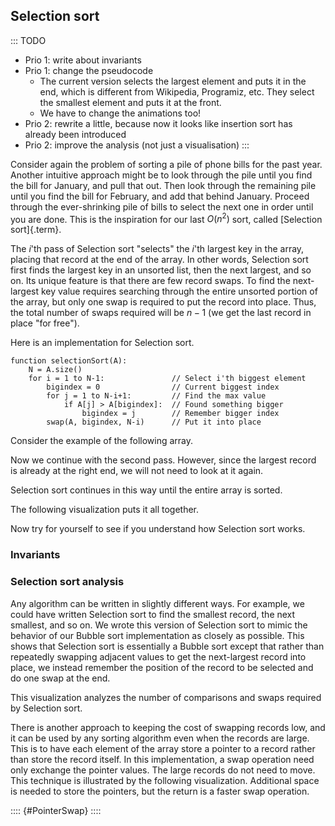 
## Selection sort

::: TODO
- Prio 1: write about invariants
- Prio 1: change the pseudocode
    - The current version selects the largest element and puts it in the end,
      which is different from Wikipedia, Programiz, etc.
      They select the smallest element and puts it at the front.
    - We have to change the animations too!
- Prio 2: rewrite a little, because now it looks like insertion sort has already been introduced
- Prio 2: improve the analysis (not just a visualisation)
:::

Consider again the problem of sorting a pile of phone bills for the past
year. Another intuitive approach might be to look through the pile until
you find the bill for January, and pull that out. Then look through the
remaining pile until you find the bill for February, and add that behind
January. Proceed through the ever-shrinking pile of bills to select the
next one in order until you are done. This is the inspiration for our
last $O(n^2)$ sort, called [Selection sort]{.term}.

The $i$'th pass of Selection sort "selects" the $i$'th
largest key in the array, placing that record at the end of the array.
In other words, Selection sort first finds the largest key in an
unsorted list, then the next largest, and so on. Its unique feature is
that there are few record swaps. To find the next-largest key value
requires searching through the entire unsorted portion of the array, but
only one swap is required to put the record into place. Thus, the total
number of swaps required will be $n-1$ (we get the last record in place
"for free").

Here is an implementation for Selection sort.

    function selectionSort(A):
        N = A.size()
        for i = 1 to N-1:               // Select i'th biggest element
            bigindex = 0                // Current biggest index
            for j = 1 to N-i+1:         // Find the max value
                if A[j] > A[bigindex]:  // Found something bigger
                    bigindex = j        // Remember bigger index
            swap(A, bigindex, N-i)      // Put it into place


Consider the example of the following array.

<inlineav id="selectionsortS1CON" src="Sorting/selectionsortS1CON.js" name="Selection Sort Slideshow 1"/>

Now we continue with the second pass. However, since the largest record
is already at the right end, we will not need to look at it again.

<inlineav id="selectionsortS2CON" src="Sorting/selectionsortS2CON.js" name="Selection Sort Slideshow 2"/>

Selection sort continues in this way until the entire array is sorted.

The following visualization puts it all together.

<avembed id="selectionsortAV" src="Sorting/selectionsortAV.html" type="ss" name="Selection Sort Visualization"/>

Now try for yourself to see if you understand how Selection sort works.

<avembed id="SelsortPRO" src="Sorting/SelsortPRO.html" type="ka" name="Selection Sort Proficiency Exercise"/>


### Invariants


### Selection sort analysis

Any algorithm can be written in slightly different ways. For example, we
could have written Selection sort to find the smallest record, the next
smallest, and so on. We wrote this version of Selection sort to mimic
the behavior of our Bubble sort implementation as closely as possible.
This shows that Selection sort is essentially a Bubble sort except that
rather than repeatedly swapping adjacent values to get the next-largest
record into place, we instead remember the position of the record to be
selected and do one swap at the end.

This visualization analyzes the number of comparisons and swaps required
by Selection sort.

<inlineav id="SelectionSortAnalysisCON" src="Sorting/SelectionSortAnalysisCON.js" name="Selection Sort Analysis Slideshow" links="Sorting/SelectionSortAnalysisCON.css"/>

There is another approach to keeping the cost of swapping records low,
and it can be used by any sorting algorithm even when the records are
large. This is to have each element of the array store a pointer to a
record rather than store the record itself. In this implementation, a
swap operation need only exchange the pointer values. The large records
do not need to move. This technique is illustrated by the following
visualization. Additional space is needed to store the pointers, but the
return is a faster swap operation.

:::: {#PointerSwap}
<inlineav id="ptrSwapCON" src="Sorting/ptrSwapCON.js" name="Selection Sort Pointer Swap" links="Sorting/ptrSwapCON.css"/>
::::

